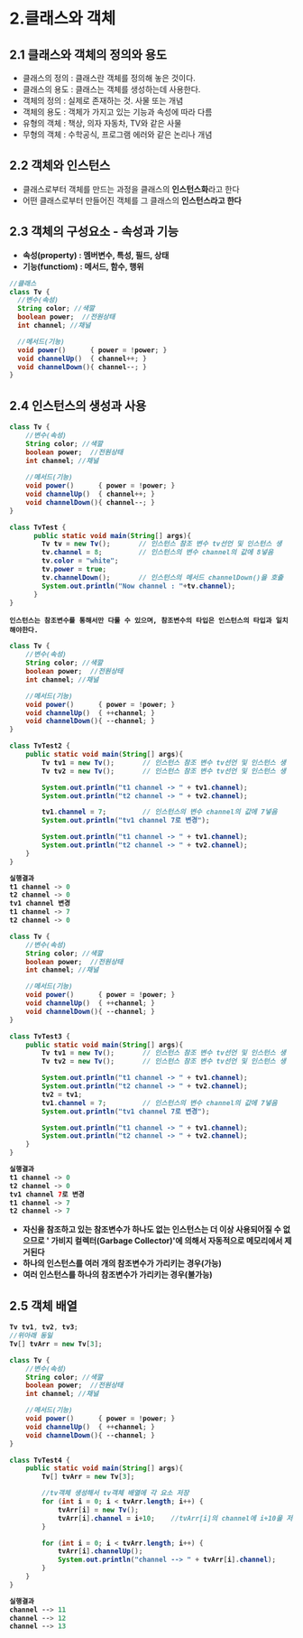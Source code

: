 # 2.클래스와 객체

## 2.1 클래스와 객체의 정의와 용도
- 클래스의 정의 : 클래스란 객체를 정의해 놓은 것이다.
- 클래스의 용도 : 클래스는 객체를 생성하는데 사용한다.
- 객체의 정의 : 실제로 존재하는 것. 사물 또는 개념
- 객체의 용도 : 객체가 가지고 있는 기능과 속성에 따라 다름
- 유형의 객체 : 책상, 의자 자동차, TV와 같은 사물
- 무형의 객체 : 수학공식, 프로그램 에러와 같은 논리나 개념
  
## 2.2 객체와 인스턴스
- 클래스로부터 객체를 만드는 과정을 클래스의 <b>인스턴스화</b>라고 한다
- 어떤 클래스로부터 만들어진 객체를 그 클래스의 <b>인스턴스라고<b> 한다

## 2.3 객체의 구성요소 - 속성과 기능
- 속성(property) : 멤버변수, 특성, 필드, 상태
- 기능(functiom) : 메서드, 함수, 행위

```java
//클래스
class Tv {
  //변수(속성)
  String color; //색깔
  boolean power;  //전원상태
  int channel; //채널

  //메서드(기능)
  void power()      { power = !power; }
  void channelUp()  { channel++; }
  void channelDown(){ channel--; }  
}
```

## 2.4 인스턴스의 생성과 사용
```java
class Tv {
    //변수(속성)
    String color; //색깔
    boolean power;  //전원상태
    int channel; //채널
  
    //메서드(기능)
    void power()      { power = !power; }
    void channelUp()  { channel++; }
    void channelDown(){ channel--; }  
}

class TvTest { 
      public static void main(String[] args){
        Tv tv = new Tv();       // 인스턴스 참조 변수 tv선언 및 인스턴스 생
        tv.channel = 8;         // 인스턴스의 변수 channel의 값에 8넣음
        tv.color = "white";     
        tv.power = true;
        tv.channelDown();       // 인스턴스의 메서드 channelDown()을 호출
        System.out.println("Now channel : "+tv.channel);
      }
}
```
```인스턴스는 참조변수를 통해서만 다룰 수 있으며, 참조변수의 타입은 인스턴스의 타입과 일치해야한다.```

```java
class Tv {
	//변수(속성)
	String color; //색깔
	boolean power;  //전원상태
	int channel; //채널

	//메서드(기능)
	void power()      { power = !power; }
	void channelUp()  { ++channel; }
	void channelDown(){ --channel; }
}

class TvTest2 {
	public static void main(String[] args){
		Tv tv1 = new Tv();       // 인스턴스 참조 변수 tv선언 및 인스턴스 생
		Tv tv2 = new Tv();       // 인스턴스 참조 변수 tv선언 및 인스턴스 생

		System.out.println("t1 channel -> " + tv1.channel);
		System.out.println("t2 channel -> " + tv2.channel);

		tv1.channel = 7;         // 인스턴스의 변수 channel의 값에 7넣음
		System.out.println("tv1 channel 7로 변경");

		System.out.println("t1 channel -> " + tv1.channel);
		System.out.println("t2 channel -> " + tv2.channel);
	}
}

실행결과
t1 channel -> 0
t2 channel -> 0
tv1 channel 변경
t1 channel -> 7
t2 channel -> 0
```

```java
class Tv {
	//변수(속성)
	String color; //색깔
	boolean power;  //전원상태
	int channel; //채널

	//메서드(기능)
	void power()      { power = !power; }
	void channelUp()  { ++channel; }
	void channelDown(){ --channel; }
}

class TvTest3 {
	public static void main(String[] args){
		Tv tv1 = new Tv();       // 인스턴스 참조 변수 tv선언 및 인스턴스 생
		Tv tv2 = new Tv();       // 인스턴스 참조 변수 tv선언 및 인스턴스 생

		System.out.println("t1 channel -> " + tv1.channel);
		System.out.println("t2 channel -> " + tv2.channel);
		tv2 = tv1;
		tv1.channel = 7;         // 인스턴스의 변수 channel의 값에 7넣음
		System.out.println("tv1 channel 7로 변경");

		System.out.println("t1 channel -> " + tv1.channel);
		System.out.println("t2 channel -> " + tv2.channel);
	}
}

실행결과
t1 channel -> 0
t2 channel -> 0
tv1 channel 7로 변경
t1 channel -> 7
t2 channel -> 7
```
- 자신을 참조하고 있는 참조변수가 하나도 없는 인스턴스는 더 이상 사용되어질 수 없으므로 ' 가비지 컬렉터(Garbage Collector)'에 의해서 자동적으로 메모리에서 제거된다
- 하나의 인스턴스를 여러 개의 참조변수가 가리키는 경우(가능)
- 여러 인스턴스를 하나의 참조변수가 가리키는 경우(불가능)

## 2.5 객체 배열
```java
Tv tv1, tv2, tv3;
//위아래 동일
Tv[] tvArr = new Tv[3];
```
```java
class Tv {
	//변수(속성)
	String color; //색깔
	boolean power;  //전원상태
	int channel; //채널

	//메서드(기능)
	void power()      { power = !power; }
	void channelUp()  { ++channel; }
	void channelDown(){ --channel; }
}

class TvTest4 {
	public static void main(String[] args){
		Tv[] tvArr = new Tv[3];

		//tv객체 생성해서 tv객체 배열에 각 요소 저장
		for (int i = 0; i < tvArr.length; i++) {
			tvArr[i] = new Tv();
			tvArr[i].channel = i+10;    //tvArr[i]의 channel에 i+10을 저장
		}

		for (int i = 0; i < tvArr.length; i++) {
			tvArr[i].channelUp();
			System.out.println("channel --> " + tvArr[i].channel);
		}
	}
}

실행결과
channel --> 11
channel --> 12
channel --> 13

```